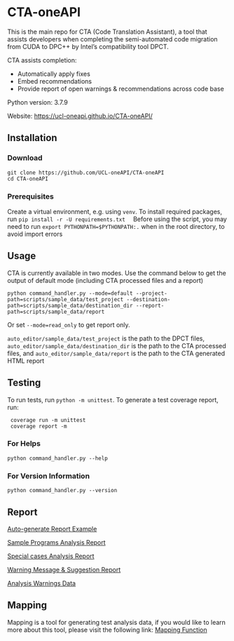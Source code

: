 

# CTA-oneAPI

This is the main repo for CTA (Code Translation Assistant), a tool that assists developers when completing the semi-automated code migration from CUDA to DPC++ by Intel’s compatibility tool DPCT.  

CTA assists completion:

* Automatically apply fixes  
* Embed recommendations
* Provide report of open warnings & recommendations across code base

Python version: 3.7.9

Website: https://ucl-oneapi.github.io/CTA-oneAPI/

## Installation

### Download
```Shell
git clone https://github.com/UCL-oneAPI/CTA-oneAPI
cd CTA-oneAPI
```

### Prerequisites
Create a virtual environment, e.g. using `venv`.
To install required packages, run `pip install -r -U requirements.txt 
`
Before using the script, you may need to run `export PYTHONPATH=$PYTHONPATH:.` when in the root directory, to avoid import errors

## Usage
CTA is currently available in two modes.
Use the command below to get the output of default mode (including CTA processed files and a report)  
```Shell
python command_handler.py --mode=default --project-path=scripts/sample_data/test_project --destination-path=scripts/sample_data/destination_dir --report-path=scripts/sample_data/report
```
Or set `--mode=read_only` to get report only. 

`auto_editor/sample_data/test_project` is the path to the DPCT files, `auto_editor/sample_data/destination_dir` is the path to the CTA processed files,
and `auto_editor/sample_data/report` is the path to the CTA generated HTML report

## Testing
To run tests, run `python -m unittest`.
To generate a test coverage report, run: 
```Shell
 coverage run -m unittest
 coverage report -m 
```

### For Helps
```Shell
python command_handler.py --help
```

### For Version Information
```Shell
python command_handler.py --version
```

## Report
[Auto-generate Report Example](http://htmlpreview.github.io/?https://github.com/UCL-oneAPI/CTA-oneAPI/blob/main/Demo-Auto_report/report.html)

[Sample Programs Analysis Report](https://github.com/UCL-oneAPI/CTA-oneAPI/blob/main/historical_report/Sample%20programs%20analysis.docx)

[Special cases Analysis Report](https://github.com/UCL-oneAPI/CTA-oneAPI/blob/main/historical_report/Special%20cases%26Analysis.docx)

[Warning Message & Suggestion Report](https://github.com/UCL-oneAPI/CTA-oneAPI/blob/main/historical_report/warning%20message%26suggestion.xlsx)

[Analysis Warnings Data](https://github.com/UCL-oneAPI/CTA-oneAPI/blob/main/historical_report/Analysis%20_warnings_data.xlsx)

## Mapping
Mapping is a tool for generating test analysis data, if you would like to learn more 
about this tool, please visit the following link: [Mapping Function](https://github.com/UCL-oneAPI/oneAPI-mapping)
